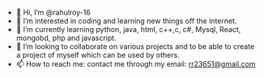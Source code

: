 - 👋 Hi, I’m @rahulroy-16
- 👀 I’m interested in coding and learning new things off the internet. 
- 🌱 I’m currently learning python, java, html, c++,c, c#, Mysql, React, mongobd, php and javascript.
- 💞️ I’m looking to collaborate on various projects and to be able to create a project of myself which can be used by others.
- 📫 How to reach me: contact me through my email: rr23651@gmail.com

<!---
rahulroy-16/rahulroy-16 is a ✨ special ✨ repository because its `README.md` (this file) appears on your GitHub profile.
You can click the Preview link to take a look at your changes.
--->
